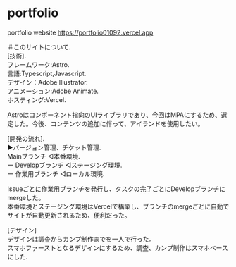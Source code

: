 # portfolio
portfolio website
https://portfolio01092.vercel.app

＃このサイトについて. <br>
[技術]. <br>
フレームワーク:Astro. <br>
言語:Typescript,Javascript. <br>
デザイン：Adobe Illustrator. <br>
アニメーション:Adobe Animate. <br>
ホスティング:Vercel. <br>

Astroはコンポーネント指向のUIライブラリであり、今回はMPAにするため、選定した。今後、コンテンツの追加に伴って、アイランドを使用したい。  

[開発の流れ]. <br>
▶︎バージョン管理、チケット管理. <br>
Mainブランチ            ◁本番環境. <br>
  ー Developブランチ    ◁ステージング環境. <br>
    ー 作業用ブランチ    ◁ローカル環境. <br>

Issueごとに作業用ブランチを発行し、タスクの完了ごとにDevelopブランチにmergeした。  <br>
本番環境とステージング環境はVercelで構築し、ブランチのmergeごとに自動でサイトが自動更新されるため、便利だった。  <br>

[デザイン]<br>
デザインは調査からカンプ制作までを一人で行った。  <br>
スマホファーストとなるデザインにするため、調査、カンプ制作はスマホベースにした. <br>





